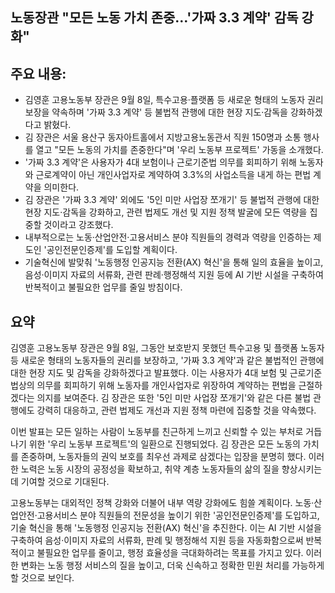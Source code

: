 ## 노동장관 "모든 노동 가치 존중…'가짜 3.3 계약' 감독 강화"

## 주요 내용:
*   김영훈 고용노동부 장관은 9월 8일, 특수고용·플랫폼 등 새로운 형태의 노동자 권리 보장을 약속하며 '가짜 3.3 계약' 등 불법적 관행에 대한 현장 지도·감독을 강화하겠다고 밝혔다.
*   김 장관은 서울 용산구 동자아트홀에서 지방고용노동관서 직원 150명과 소통 행사를 열고 "모든 노동의 가치를 존중한다"며 '우리 노동부 프로젝트' 가동을 소개했다.
*   '가짜 3.3 계약'은 사용자가 4대 보험이나 근로기준법 의무를 회피하기 위해 노동자와 근로계약이 아닌 개인사업자로 계약하여 3.3%의 사업소득을 내게 하는 편법 계약을 의미한다.
*   김 장관은 '가짜 3.3 계약' 외에도 '5인 미만 사업장 쪼개기' 등 불법적 관행에 대한 현장 지도·감독을 강화하고, 관련 법제도 개선 및 지원 정책 발굴에 모든 역량을 집중할 것이라고 강조했다.
*   내부적으로는 노동·산업안전·고용서비스 분야 직원들의 경력과 역량을 인증하는 제도인 '공인전문인증제'를 도입할 계획이다.
*   기술혁신에 발맞춰 '노동행정 인공지능 전환(AX) 혁신'을 통해 일의 효율을 높이고, 음성·이미지 자료의 서류화, 관련 판례·행정해석 지원 등에 AI 기반 시설을 구축하여 반복적이고 불필요한 업무를 줄일 방침이다.

## 요약
김영훈 고용노동부 장관은 9월 8일, 그동안 보호받지 못했던 특수고용 및 플랫폼 노동자 등 새로운 형태의 노동자들의 권리를 보장하고, '가짜 3.3 계약'과 같은 불법적인 관행에 대한 현장 지도 및 감독을 강화하겠다고 발표했다. 이는 사용자가 4대 보험 및 근로기준법상의 의무를 회피하기 위해 노동자를 개인사업자로 위장하여 계약하는 편법을 근절하겠다는 의지를 보여준다. 김 장관은 또한 '5인 미만 사업장 쪼개기'와 같은 다른 불법 관행에도 강력히 대응하고, 관련 법제도 개선과 지원 정책 마련에 집중할 것을 약속했다.

이번 발표는 모든 일하는 사람이 노동부를 친근하게 느끼고 신뢰할 수 있는 부처로 거듭나기 위한 '우리 노동부 프로젝트'의 일환으로 진행되었다. 김 장관은 모든 노동의 가치를 존중하며, 노동자들의 권익 보호를 최우선 과제로 삼겠다는 입장을 분명히 했다. 이러한 노력은 노동 시장의 공정성을 확보하고, 취약 계층 노동자들의 삶의 질을 향상시키는 데 기여할 것으로 기대된다.

고용노동부는 대외적인 정책 강화와 더불어 내부 역량 강화에도 힘쓸 계획이다. 노동·산업안전·고용서비스 분야 직원들의 전문성을 높이기 위한 '공인전문인증제'를 도입하고, 기술 혁신을 통해 '노동행정 인공지능 전환(AX) 혁신'을 추진한다. 이는 AI 기반 시설을 구축하여 음성·이미지 자료의 서류화, 판례 및 행정해석 지원 등을 자동화함으로써 반복적이고 불필요한 업무를 줄이고, 행정 효율성을 극대화하려는 목표를 가지고 있다. 이러한 변화는 노동 행정 서비스의 질을 높이고, 더욱 신속하고 정확한 민원 처리를 가능하게 할 것으로 보인다.
